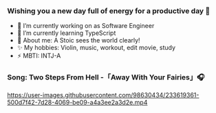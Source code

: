 ### Wishing you a new day full of energy for a productive day 👋

- 🔭 I’m currently working on as Software Engineer
- 🌱 I’m currently learning TypeScript
- 💬 About me: A Stoic sees the world clearly!
- ✨ My hobbies: Violin, music, workout, edit movie, study 
- ⚡  MBTI: INTJ-A 

### Song: Two Steps From Hell -「Away With Your Fairies」🎧

https://user-images.githubusercontent.com/98630434/233619361-500d7f42-7d28-4069-be09-a4a3ee2a3d2e.mp4

